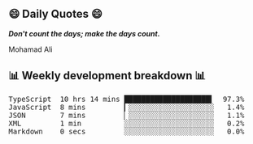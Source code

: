 ## 😄 Daily Quotes 😄

_**Don't count the days; make the days count.**_

Mohamad Ali



## 📊 Weekly development breakdown 📊

<pre>TypeScript  10 hrs 14 mins ████████████████████▍  97.3%
JavaScript  8 mins         ▎░░░░░░░░░░░░░░░░░░░░   1.4%
JSON        7 mins         ▏░░░░░░░░░░░░░░░░░░░░   1.1%
XML         1 min          ░░░░░░░░░░░░░░░░░░░░░   0.2%
Markdown    0 secs         ░░░░░░░░░░░░░░░░░░░░░   0.0%</pre>